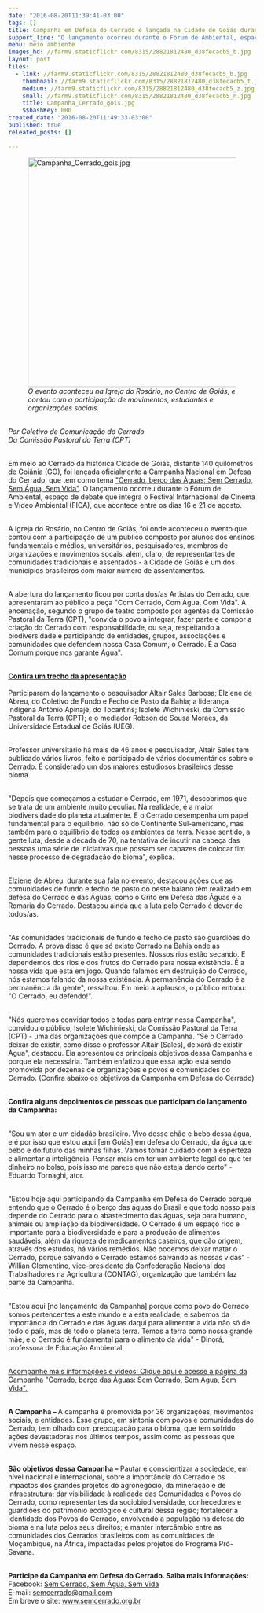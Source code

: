 ```yaml
---
date: "2016-08-20T11:39:41-03:00"
tags: []
title: Campanha em Defesa do Cerrado é lançada na Cidade de Goiás durante o FICA
support_line: "O lançamento ocorreu durante o Fórum de Ambiental, espaço de debate que integra o Festival Internacional de Cinema e Vídeo Ambiental (FICA), que acontece entre os dias 16 e 21 de agosto"
menu: meio ambiente
images_hd: //farm9.staticflickr.com/8315/28821812480_d38fecacb5_b.jpg
layout: post
files:
  - link: //farm9.staticflickr.com/8315/28821812480_d38fecacb5_b.jpg
    thumbnail: //farm9.staticflickr.com/8315/28821812480_d38fecacb5_t.jpg
    medium: //farm9.staticflickr.com/8315/28821812480_d38fecacb5_z.jpg
    small: //farm9.staticflickr.com/8315/28821812480_d38fecacb5_n.jpg
    title: Campanha_Cerrado_gois.jpg
    $$hashKey: 0B0
created_date: "2016-08-20T11:49:33-03:00"
published: true
releated_posts: []

---
```

<figure class="image"><img alt="Campanha_Cerrado_gois.jpg" height="467" src="//farm9.staticflickr.com/8315/28821812480_d38fecacb5_b.jpg" width="700" />
<figcaption><em>O evento aconteceu na Igreja do Ros&aacute;rio, no Centro de Goi&aacute;s, e contou com a participa&ccedil;&atilde;o de movimentos, estudantes e organiza&ccedil;&otilde;es sociais. </em></figcaption>
</figure>

<p><br />
<em>Por Coletivo de Comunica&ccedil;&atilde;o do Cerrado<br />
Da Comiss&atilde;o Pastoral da Terra (CPT)</em></p>

<p><br />
Em meio ao Cerrado da hist&oacute;rica Cidade de Goi&aacute;s, distante 140 quil&ocirc;metros de Goi&acirc;nia (GO), foi lan&ccedil;ada oficialmente a Campanha Nacional em Defesa do Cerrado, que tem como tema <a href="https://www.facebook.com/CampanhaCerrado/">&quot;Cerrado, ber&ccedil;o das &Aacute;guas: Sem Cerrado, Sem &Aacute;gua, Sem Vida&quot;</a>. O lan&ccedil;amento ocorreu durante o F&oacute;rum de Ambiental, espa&ccedil;o de debate que integra o Festival Internacional de Cinema e V&iacute;deo Ambiental (FICA), que acontece entre os dias 16 e 21 de agosto.</p>

<p><br />
A Igreja do Ros&aacute;rio, no Centro de Goi&aacute;s, foi onde aconteceu o evento que contou com a participa&ccedil;&atilde;o de um p&uacute;blico composto por alunos dos ensinos fundamentais e m&eacute;dios, universit&aacute;rios, pesquisadores, membros de organiza&ccedil;&otilde;es e movimentos socais, al&eacute;m, claro, de representantes de comunidades tradicionais e assentados - a Cidade de Goi&aacute;s &eacute; um dos munic&iacute;pios brasileiros com maior n&uacute;mero de assentamentos. &nbsp;</p>

<p><br />
A abertura do lan&ccedil;amento ficou por conta dos/as Artistas do Cerrado, que apresentaram ao p&uacute;blico a pe&ccedil;a &quot;Com Cerrado, Com &Aacute;gua, Com Vida&quot;. A encena&ccedil;&atilde;o, segundo o grupo de teatro composto por agentes da Comiss&atilde;o Pastoral da Terra (CPT), &quot;convida o povo a integrar, fazer parte e compor a cria&ccedil;&atilde;o do Cerrado com responsabilidade, ou seja, respeitando a biodiversidade e participando de entidades, grupos, associa&ccedil;&otilde;es e comunidades que defendem nossa Casa Comum, o Cerrado. &Eacute; a Casa Comum porque nos garante &Aacute;gua&quot;.</p>

<p><br />
<strong><a href="https://youtu.be/2vZZNXPk9ug">Confira um trecho da apresenta&ccedil;&atilde;o </a></strong><br />
<br />
Participaram do lan&ccedil;amento o pesquisador Altair Sales Barbosa; Elziene de Abreu, do Coletivo de Fundo e Fecho de Pasto da Bahia; a lideran&ccedil;a ind&iacute;gena Ant&ocirc;nio Apinaj&eacute;, do Tocantins; Isolete Wichinieski, da Comiss&atilde;o Pastoral da Terra (CPT); e o mediador Robson de Sousa Moraes, da Universidade Estadual de Goi&aacute;s (UEG).</p>

<p><br />
Professor universit&aacute;rio h&aacute; mais de 46 anos e pesquisador, Altair Sales tem publicado v&aacute;rios livros, feito e participado de v&aacute;rios document&aacute;rios sobre o Cerrado. &Eacute; considerado um dos maiores estudiosos brasileiros desse bioma.</p>

<p><br />
&quot;Depois que come&ccedil;amos a estudar o Cerrado, em 1971, descobrimos que se trata de um ambiente muito peculiar. Na realidade, &eacute; a maior biodiversidade do planeta atualmente. E o Cerrado desempenha um papel fundamental para o equil&iacute;brio, n&atilde;o s&oacute; do Continente Sul-americano, mas tamb&eacute;m para o equil&iacute;brio de todos os ambientes da terra. Nesse sentido, a gente luta, desde a d&eacute;cada de 70, na tentativa de incutir na cabe&ccedil;a das pessoas uma s&eacute;rie de iniciativas que possam ser capazes de colocar fim nesse processo de degrada&ccedil;&atilde;o do bioma&quot;, explica.</p>

<p><br />
Elziene de Abreu, durante sua fala no evento, destacou a&ccedil;&otilde;es que as comunidades de fundo e fecho de pasto do oeste baiano t&ecirc;m realizado em defesa do Cerrado e das &Aacute;guas, como o Grito em Defesa das &Aacute;guas e a Romaria do Cerrado. Destacou ainda que a luta pelo Cerrado &eacute; dever de todos/as.</p>

<p><br />
&quot;As comunidades tradicionais de fundo e fecho de pasto s&atilde;o guardi&otilde;es do Cerrado. A prova disso &eacute; que s&oacute; existe Cerrado na Bahia onde as comunidades tradicionais est&atilde;o presentes. Nossos rios est&atilde;o secando. E dependemos dos rios e dos frutos do Cerrado para nossa exist&ecirc;ncia. &Eacute; a nossa vida que est&aacute; em jogo. Quando falamos em destrui&ccedil;&atilde;o do Cerrado, n&oacute;s estamos falando da nossa exist&ecirc;ncia. A perman&ecirc;ncia do Cerrado &eacute; a perman&ecirc;ncia da gente&quot;, ressaltou. Em meio a aplausos, o p&uacute;blico entoou: &quot;O Cerrado, eu defendo!&quot;.</p>

<p><br />
&quot;N&oacute;s queremos convidar todos e todas para entrar nessa Campanha&quot;, convidou o p&uacute;blico, Isolete Wichinieski, da Comiss&atilde;o Pastoral da Terra (CPT) - uma das organiza&ccedil;&otilde;es que comp&otilde;e a Campanha. &quot;Se o Cerrado deixar de existir, como disse o professor Altair [Sales], deixar&aacute; de existir &Aacute;gua&quot;, destacou. Ela apresentou os principais objetivos dessa Campanha e porque ela necess&aacute;ria. Tamb&eacute;m enfatizou que essa a&ccedil;&atilde;o est&aacute; sendo promovida por dezenas de organiza&ccedil;&otilde;es e povos e comunidades do Cerrado. (Confira abaixo os objetivos da Campanha em Defesa do Cerrado)</p>

<p><br />
<strong>Confira alguns depoimentos de pessoas que participam do lan&ccedil;amento da Campanha:</strong></p>

<p><br />
&quot;Sou um ator e um cidad&atilde;o brasileiro. Vivo desse ch&atilde;o e bebo dessa &aacute;gua, e &eacute; por isso que estou aqui [em Goi&aacute;s] em defesa do Cerrado, da &aacute;gua que bebo e do futuro das minhas filhas. Vamos tomar cuidado com a esperteza e alimentar a intelig&ecirc;ncia. Pensar mais em ter um ambiente legal do que ter dinheiro no bolso, pois isso me parece que n&atilde;o esteja dando certo&quot; - Eduardo Tornaghi, ator.</p>

<p><br />
&quot;Estou hoje aqui participando da Campanha em Defesa do Cerrado porque entendo que o Cerrado &eacute; o ber&ccedil;o das &aacute;guas do Brasil e que todo nosso pa&iacute;s depende do Cerrado para o abastecimento das &aacute;guas, seja para humano, animais ou amplia&ccedil;&atilde;o da biodiversidade. O Cerrado &eacute; um espa&ccedil;o rico e importante para a biodiversidade e para a produ&ccedil;&atilde;o de alimentos saud&aacute;veis, al&eacute;m da riqueza de medicamentos caseiros, que d&atilde;o origem, atrav&eacute;s dos estudos, h&aacute; v&aacute;rios rem&eacute;dios. N&atilde;o podemos deixar matar o Cerrado, porque salvando o Cerrado estamos salvando as nossas vidas&quot; - Willian Clementino, vice-presidente da Confedera&ccedil;&atilde;o Nacional dos Trabalhadores na Agricultura (CONTAG), organiza&ccedil;&atilde;o que tamb&eacute;m faz parte da Campanha.</p>

<p><br />
&quot;Estou aqui [no lan&ccedil;amento da Campanha] porque como povo do Cerrado somos pertencentes a este mundo e a esta realidade, e sabemos da import&acirc;ncia do Cerrado e das &aacute;guas daqui para alimentar a vida n&atilde;o s&oacute; de todo o pa&iacute;s, mas de todo o planeta terra. Temos a terra como nossa grande m&atilde;e, e o Cerrado &eacute; fundamental para o alimento da vida&quot; - Dinor&aacute;, professora de Educa&ccedil;&atilde;o Ambiental.</p>

<p><br />
<a href="https://www.facebook.com/CampanhaCerrado/">Acompanhe mais informa&ccedil;&otilde;es e v&iacute;deos! Clique aqui e acesse a p&aacute;gina da Campanha &quot;Cerrado, ber&ccedil;o das &Aacute;guas: Sem Cerrado, Sem &Aacute;gua, Sem Vida&quot;.</a></p>

<p><br />
<strong>A Campanha &ndash; </strong>A campanha &eacute; promovida por 36 organiza&ccedil;&otilde;es, movimentos sociais, e entidades. Esse grupo, em sintonia com povos e comunidades do Cerrado, tem olhado com preocupa&ccedil;&atilde;o para o bioma, que tem sofrido a&ccedil;&otilde;es devastadoras nos &uacute;ltimos tempos, assim como as pessoas que vivem nesse espa&ccedil;o.</p>

<p><br />
<strong>S&atilde;o objetivos dessa Campanha &ndash;</strong> Pautar e conscientizar a sociedade, em n&iacute;vel nacional e internacional, sobre a import&acirc;ncia do Cerrado e os impactos dos grandes projetos do agroneg&oacute;cio, da minera&ccedil;&atilde;o e de infraestrutura; dar visibilidade &agrave; realidade das Comunidades e Povos do Cerrado, como representantes da sociobiodiversidade, conhecedores e guardi&otilde;es do patrim&ocirc;nio ecol&oacute;gico e cultural dessa regi&atilde;o; fortalecer a identidade dos Povos do Cerrado, envolvendo a popula&ccedil;&atilde;o na defesa do bioma e na luta pelos seus direitos; e manter interc&acirc;mbio entre as comunidades dos Cerrados brasileiros com as comunidades de Mo&ccedil;ambique, na &Aacute;frica, impactadas pelos projetos do Programa Pr&oacute;-Savana.</p>

<p><br />
<strong>Participe da Campanha em Defesa do Cerrado. Saiba mais informa&ccedil;&otilde;es:</strong><br />
Facebook: <a href="https://www.facebook.com/CampanhaCerrado/">Sem Cerrado, Sem &Aacute;gua, Sem Vida</a><br />
E-mail: <a href="http://semcerrado@gmail.com">semcerrado@gmail.com</a><br />
Em breve o site: <a href="http://www.semcerrado.org.br">www.semcerrado.org.br</a></p>
